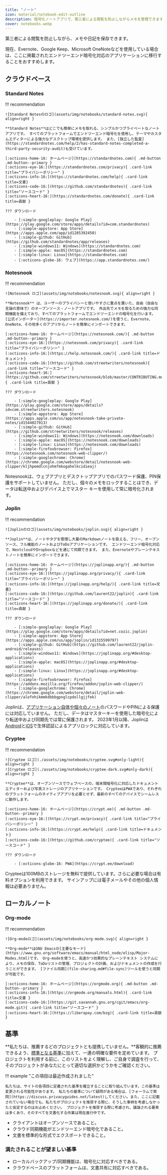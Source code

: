 ```yaml
---
title: "ノート"
icon: material/notebook-edit-outline
description: 暗号化ノートアプリで、第三者による閲覧を防止しながらメモを管理できます。
cover: notebooks.webp
---
```


第三者による閲覧を防止しながら、メモや日記を保存できます。

現在、Evernote、Google Keep、Microsoft OneNoteなどを使用している場合は、ここに掲載されたエンドツーエンド暗号化対応のアプリケーションに移行することをおすすめします。

## クラウドベース

### Standard Notes

!!! recommendation

    ![Standard Notesのロゴ](assets/img/notebooks/standard-notes.svg){ align=right }
    
    **Standard Notes**はどこでも簡単にメモを取れる、シンプルかつプライベートなノートアプリです。 すべてのプラットフォームでエンドツーエンド暗号化を使用し、テーマやカスタムエディターによる強力なデスクトップ環境を提供します。 また、[独立した監査](https://standardnotes.com/help/2/has-standard-notes-completed-a-third-party-security-audit)も受けています。
    
    [:octicons-home-16: ホームページ](https://standardnotes.com){ .md-button .md-button--primary }
    [:octicons-eye-16:](https://standardnotes.com/privacy){ .card-link title="プライバシーポリシー" }
    [:octicons-info-16:](https://standardnotes.com/help){ .card-link title=文書}
    [:octicons-code-16:](https://github.com/standardnotes){ .card-link title="ソースコード" }
    [:octicons-heart-16:](https://standardnotes.com/donate){ .card-link title=貢献 }
    
    ??? ダウンロード
    
        - [:simple-googleplay: Google Play](https://play.google.com/store/apps/details?id=com.standardnotes)
        - [:simple-appstore: App Store](https://apps.apple.com/app/id1285392450)
        - [:simple-github: GitHub](https://github.com/standardnotes/app/releases)
        - [:simple-windows11: Windows](https://standardnotes.com)
        - [:simple-apple: macOS](https://standardnotes.com)
        - [:simple-linux: Linux](https://standardnotes.com)
        - [:octicons-globe-16: ウェブ](https://app.standardnotes.com/)

### Notesnook

!!! recommendation

    ![Notesnook ロゴ](assets/img/notebooks/notesnook.svg){ align=right }
    
    **Notesnook** は、ユーザーのプライバシーと使いやすさに重点を置いた、自由（自由な言論の意味で）のオープンソース・ノートアプリです。 外出先でメモを取るための強力な同期機能を備えており、すべてのプラットフォームでエンドツーエンドの暗号化を行います。 [公式インポーター](https://importer.notesnook.com/)を使うと、Evernote、OneNote、その他多くのアプリからノートを簡単にインポートできます。
    
    [:octicons-home-16: ホームページ](https://notesnook.com/){ .md-button .md-button--primary }
    [:octicons-eye-16:](https://notesnook.com/privacy){ .card-link title="プライバシーポリシー" }
    [:octicons-info-16:](https://help.notesnook.com/){ .card-link title=ドキュメント}
    [:octicons-code-16:](https://github.com/streetwriters/notesnook){ .card-link title="ソースコード" }
    [:octicons-heart-16:](https://github.com/streetwriters/notesnook/blob/master/CONTRIBUTING.md){ .card-link title=貢献 }
    
    ??? ダウンロード
    
        - [:simple-googleplay: Google Play](https://play.google.com/store/apps/details?id=com.streetwriters.notesnook)
        - [:simple-appstore: App Store](https://apps.apple.com/us/app/notesnook-take-private-notes/id1544027013)
        - [:simple-github: GitHub](https://github.com/streetwriters/notesnook/releases)
        - [:simple-windows11: Windows](https://notesnook.com/downloads)
        - [:simple-apple: macOS](https://notesnook.com/downloads)
        - [:simple-linux: Linux](https://notesnook.com/downloads)
        - [:simple-firefoxbrowser: Firefox](https://notesnook.com/notesnook-web-clipper/)
        - [:simple-googlechrome: Chrome](https://chrome.google.com/webstore/detail/notesnook-web-clipper/kljhpemdlcnjohmfmkogahelkcidieaj)

Notesnookは、ウェブアプリとデスクトップアプリでのパスワード保護、PIN保護をサポートしていません。 ただし、個々のメモをロッ​​クすることはでき、データは転送中およびデバイス上でマスター キーを使用して常に暗号化されます。

### Joplin

!!! recommendation

    ![Joplinのロゴ](assets/img/notebooks/joplin.svg){ align=right }
    
    **Joplin**は、ノートやタグを管理し大量のMarkdownノートを扱える、フリー、オープンソース、フル機能のノートおよびToDoアプリケーションです。 エンドツーエンド暗号化対応で、NextcloudやDropboxなどを通じて同期できます。 また、Evernoteやプレーンテキストノートを簡単にインポートできます。
    
    [:octicons-home-16: ホームページ](https://joplinapp.org/){ .md-button .md-button--primary }
    [:octicons-eye-16:](https://joplinapp.org/privacy/){ .card-link title="プライバシーポリシー" }
    [:octicons-info-16:](https://joplinapp.org/help/){ .card-link title=文書}
    [:octicons-code-16:](https://github.com/laurent22/joplin){ .card-link title="ソースコード" }
    [:octicons-heart-16:](https://joplinapp.org/donate/){ .card-link title=貢献 }
    
    ??? ダウンロード
    
        - [:simple-googleplay: Google Play](https://play.google.com/store/apps/details?id=net.cozic.joplin)
        - [:simple-appstore: App Store](https://apps.apple.com/us/app/joplin/id1315599797)
        - [:simple-github: GitHub](https://github.com/laurent22/joplin-android/releases)
        - [:simple-windows11: Windows](https://joplinapp.org/#desktop-applications)
        - [:simple-apple: macOS](https://joplinapp.org/#desktop-applications)
        - [:simple-linux: Linux](https://joplinapp.org/#desktop-applications)
        - [:simple-firefoxbrowser: Firefox](https://addons.mozilla.org/firefox/addon/joplin-web-clipper/)
        - [:simple-googlechrome: Chrome](https://chrome.google.com/webstore/detail/joplin-web-clipper/alofnhikmmkdbbbgpnglcpdollgjjfek)

Joplinは、[アプリケーション自体や個々のノート](https://github.com/laurent22/joplin/issues/289)のパスワードやPINによる保護には対応していません。 ただし、データはマスターキーを使用した暗号化により転送中および同期先では常に保護されます。 2023年1月以降、Joplinは[Android](https://joplinapp.org/changelog_android/#android-v2-10-3-https-github-com-laurent22-joplin-releases-tag-android-v2-10-3-pre-release-2023-01-05t11-29-06z)と[iOS](https://joplinapp.org/changelog_ios/#ios-v12-10-2-https-github-com-laurent22-joplin-releases-tag-ios-v12-10-2-2023-01-20t17-41-13z)で生体認証によるアプリロックに対応しています。

### Cryptee

!!! recommendation

    ![Cryptee ロゴ](./assets/img/notebooks/cryptee.svg#only-light){ align=right }
    ![Cryptee ロゴ](./assets/img/notebooks/cryptee-dark.svg#only-dark){ align=right }
    
    **Cryptee**は、オープンソースでウェブベースの、端末間暗号化に対応したドキュメントエディターおよび写真ストレージのアプリケーションです。 CrypteeはPWAであり、それぞれのプラットフォームのネイティブアプリを必要とせず、最新のすべてのデバイスでシームレスに動作します。
    
    [:octicons-home-16: ホームページ](https://crypt.ee){ .md-button .md-button--primary }
    [:octicons-eye-16:](https://crypt.ee/privacy){ .card-link title="プライバシーポリシー" }
    [:octicons-info-16:](https://crypt.ee/help){ .card-link title=ドキュメント}
    [:octicons-code-16:](https://github.com/cryptee){ .card-link title="ソースコード" }
    
    ??? ダウンロード
    
        - [:octicons-globe-16: PWA](https://crypt.ee/download)

Crypteeは100MBのストレージを無料で提供しています。さらに必要な場合は有料オプションを利用できます。 サインアップには電子メールやその他の個人情報は必要ありません。

## ローカルノート

### Org-mode

!!! recommendation

    ![Org-modeロゴ](assets/img/notebooks/org-mode.svg){ align=right }
    
    **Org-mode**はGNU Emacsの[主要なモード](https://www.gnu.org/software/emacs/manual/html_node/elisp/Major-Modes.html)です。 Org-modeを使うと、高速かつ効果的なプレーンテキスト システムにより、メモの保存、ToDoリストの管理、プロジェクトの計画、およびドキュメントの作成を行うことができます。 [ファイル同期](file-sharing.md#file-sync)ツールを使うと同期が可能です。
    
    [:octicons-home-16: ホームページ](https://orgmode.org){ .md-button .md-button--primary }
    [:octicons-info-16:](https://orgmode.org/manuals.html){ .card-link title=文書 }
    [:octicons-code-16:](https://git.savannah.gnu.org/cgit/emacs/org-mode.git){ .card-link title="ソースコード" }
    [:octicons-heart-16:](https://liberapay.com/bzg){ .card-link title=貢献 }

## 基準

**私たちは、推薦するどのプロジェクトとも提携していません。**客観的に推薦できるよう、[標準となる基準](about/criteria.md)に加えて、一連の明確な要件を定めています。 プロジェクトを利用する前に、このリストをよく理解し、ご自身で調査を行って、そのプロジェクトがあなたにとって適切な選択かどうかをご確認ください。

!!! example "この項目は最近作成されました"

    私たちは、サイトの各項目に定義された基準を確立することに取り組んでいます。この基準は変更される可能性があります。 私たちの基準について疑問がある場合は、[フォーラムで質問](https://discuss.privacyguides.net/latest)してください。また、ここに記載されていない場合でも、私たちがプロジェクトを推奨する際に、そうした事柄を考慮しなかったと仮定するのはお止めください。 プロジェクトを推奨する際に考慮され、議論される要素は多くあり、そのすべてを文書化する作業は現在進行中です。

- クライアントはオープンソースであること。
- クラウド同期機能がエンドツーエンド暗号化であること。
- 文書を標準的な形式でエクスポートできること。

### 満たされることが望ましい基準

- ローカルバックアップ/同期機能は、暗号化に対応すべきである。
- クラウドベースのプラットフォームは、文書共有に対応すべきである。
